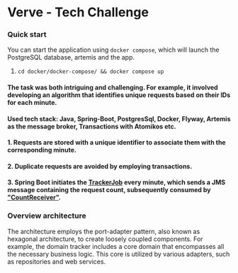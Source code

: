 # Verve - Tech Challenge 
### Quick start
You can start the application using `docker compose`, which will launch the PostgreSQL database, artemis and the app. 
1. ```cd docker/docker-compose/ && docker compose up```

#### The task was both intriguing and challenging. For example, it involved developing an algorithm that identifies unique requests based on their IDs for each minute.

#### Used tech stack: Java, Spring-Boot, PostgresSql, Docker, Flyway, Artemis as the message broker, Transactions with Atomikos etc.

#### 1. Requests are stored with a unique identifier to associate them with the corresponding minute.
#### 2. Duplicate requests are avoided by employing transactions.
#### 3. Spring Boot initiates the [TrackerJob](https://github.com/zafarius/request-logger-app/blob/main/tracker/messaging/src/main/java/app/messaging/tracker/TrackerJob.java) every minute, which sends a JMS message containing the request count, subsequently consumed by ["CountReceiver"](https://github.com/zafarius/request-logger-app/blob/main/tracker/messaging/src/main/java/app/messaging/tracker/CountReceiver.java).

### Overview architecture
The architecture employs the port-adapter pattern, also known as hexagonal architecture, to create loosely coupled components. For example, the domain tracker includes a core domain that encompasses all the necessary business logic. This core is utilized by various adapters, such as repositories and web services.